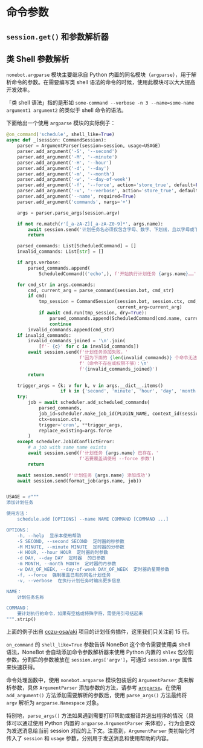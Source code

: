 # 命令参数

## `session.get()` 和参数解析器

## 类 Shell 参数解析

`nonebot.argparse` 模块主要继承自 Python 内置的同名模块（`argparse`），用于解析命令的参数。在需要编写类 shell 语法的命令的时候，使用此模块可以大大提高开发效率。

「类 shell 语法」指的是形如 `some-command --verbose -n 3 --name=some-name argument1 argument2` 的类似于 shell 命令的语法。

下面给出一个使用 `argparse` 模块的实际例子：

```python {1-15}
@on_command('schedule', shell_like=True)
async def _(session: CommandSession):
    parser = ArgumentParser(session=session, usage=USAGE)
    parser.add_argument('-S', '--second')
    parser.add_argument('-M', '--minute')
    parser.add_argument('-H', '--hour')
    parser.add_argument('-d', '--day')
    parser.add_argument('-m', '--month')
    parser.add_argument('-w', '--day-of-week')
    parser.add_argument('-f', '--force', action='store_true', default=False)
    parser.add_argument('-v', '--verbose', action='store_true', default=False)
    parser.add_argument('--name', required=True)
    parser.add_argument('commands', nargs='+')

    args = parser.parse_args(session.argv)

    if not re.match(r'[_a-zA-Z][_a-zA-Z0-9]*', args.name):
        await session.send('计划任务名必须仅包含字母、数字、下划线，且以字母或下划线开头')
        return

    parsed_commands: List[ScheduledCommand] = []
    invalid_commands: List[str] = []

    if args.verbose:
        parsed_commands.append(
            ScheduledCommand(('echo',), f'开始执行计划任务 {args.name}……'))

    for cmd_str in args.commands:
        cmd, current_arg = parse_command(session.bot, cmd_str)
        if cmd:
            tmp_session = CommandSession(session.bot, session.ctx, cmd,
                                         current_arg=current_arg)
            if await cmd.run(tmp_session, dry=True):
                parsed_commands.append(ScheduledCommand(cmd.name, current_arg))
                continue
        invalid_commands.append(cmd_str)
    if invalid_commands:
        invalid_commands_joined = '\n'.join(
            [f'- {c}' for c in invalid_commands])
        await session.send(f'计划任务添加失败，'
                           f'因为下面的 {len(invalid_commands)} 个命令无法被运行'
                           f'（命令不存在或权限不够）：\n'
                           f'{invalid_commands_joined}')
        return

    trigger_args = {k: v for k, v in args.__dict__.items()
                    if k in {'second', 'minute', 'hour', 'day', 'month', 'day_of_week'}}
    try:
        job = await scheduler.add_scheduled_commands(
            parsed_commands,
            job_id=scheduler.make_job_id(PLUGIN_NAME, context_id(session.ctx), args.name),
            ctx=session.ctx,
            trigger='cron', **trigger_args,
            replace_existing=args.force
        )
    except scheduler.JobIdConflictError:
        # a job with same name exists
        await session.send(f'计划任务 {args.name} 已存在，'
                           f'若要覆盖请使用 --force 参数')
        return

    await session.send(f'计划任务 {args.name} 添加成功')
    await session.send(format_job(args.name, job))


USAGE = r"""
添加计划任务

使用方法：
    schedule.add [OPTIONS] --name NAME COMMAND [COMMAND ...]

OPTIONS：
    -h, --help  显示本使用帮助
    -S SECOND, --second SECOND  定时器的秒参数
    -M MINUTE, --minute MINUTE  定时器的分参数
    -H HOUR, --hour HOUR  定时器的时参数
    -d DAY, --day DAY  定时器  的日参数
    -m MONTH, --month MONTH  定时器的月参数
    -w DAY_OF_WEEK, --day-of-week DAY_OF_WEEK  定时器的星期参数
    -f, --force  强制覆盖已有的同名计划任务
    -v, --verbose  在执行计划任务时输出更多信息

NAME：
    计划任务名称

COMMAND：
    要计划执行的命令，如果有空格或特殊字符，需使用引号括起来
""".strip()
```

上面的例子出自 [cczu-osa/aki](https://github.com/cczu-osa/aki) 项目的计划任务插件，这里我们只关注前 15 行。

`on_command` 的 `shell_like=True` 参数告诉 NoneBot 这个命令需要使用类 shell 语法，NoneBot 会自动添加命令参数解析器来使用 Python 内置的 `shlex` 包分割参数。分割后的参数被放在 `session.args['argv']`，可通过 `session.argv` 属性来快速获得。

命令处理函数中，使用 `nonebot.argparse` 模块包装后的 `ArgumentParser` 类来解析参数，具体 `ArgumentParser` 添加参数的方法，请参考 [`argparse`](https://docs.python.org/3/library/argparse.html)。在使用 `add_argument()` 方法添加需要解析的参数后，使用 `parse_args()` 方法最终将 `argv` 解析为 `argparse.Namespace` 对象。

特别地，`parse_args()` 方法如果遇到需要打印帮助或报错并退出程序的情况（具体可以通过使用 Python 内置的 `argparse.ArgumentParser` 来体验），行为会更改为发送消息给当前 session 对应的上下文。注意到，`ArgumentParser` 类初始化时传入了 `session` 和 `usage` 参数，分别用于发送消息和使用帮助的内容。
